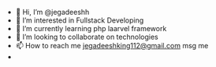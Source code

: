 - 👋 Hi, I’m @jegadeeshh
- 👀 I’m interested in Fullstack Developing
- 🌱 I’m currently learning php laarvel framework
- 💞️ I’m looking to collaborate on technologies
- 📫 How to reach me jegadeeshking112@gmail.com msg me
- 

<!---
jegadeeshh/jegadeeshh is a ✨ special ✨ repository because its `README.md` (this file) appears on your GitHub profile.
You can click the Preview link to take a look at your changes.
--->
